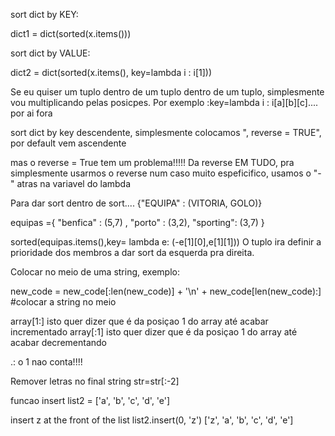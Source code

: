 sort dict by KEY:

dict1 = dict(sorted(x.items()))

sort dict by VALUE:

dict2 = dict(sorted(x.items(),  key=lambda i : i[1]))

Se eu quiser um tuplo dentro de um tuplo dentro de  um tuplo, simplesmente vou multiplicando pelas posicpes. Por exemplo
:key=lambda i : i[a][b][c].... por ai fora

sort dict by key descendente, simplesmente colocamos ", reverse = TRUE", por default vem ascendente

mas o reverse = True tem um problema!!!!! Da reverse EM TUDO, pra simplesmente usarmos o reverse num
caso muito espeficifico, usamos o "-" atras na variavel do lambda


Para dar sort dentro de sort....
{"EQUIPA" : (VITORIA, GOLO)}

equipas  ={ "benfica" : (5,7) , "porto" : (3,2), "sporting": (3,7) } 

sorted(equipas.items(),key= lambda e: (-e[1][0],e[1][1]))
O tuplo ira definir a prioridade dos membros a dar sort da esquerda pra direita. 




Colocar no meio de uma string, exemplo:

new_code = new_code[:len(new_code)] + '\n' + new_code[len(new_code):] #colocar a string no meio


array[1:] isto quer dizer que é da posiçao 1 do array até acabar incrementado
array[:1] isto quer dizer que é da posiçao 1 do array até acabar decrementando

.: o 1 nao conta!!!!
 

Remover letras no final string  str=str[:-2] 


funcao insert
list2 = ['a', 'b', 'c', 'd', 'e'] 
  
insert z at the front of the list
list2.insert(0, 'z')
['z', 'a', 'b', 'c', 'd', 'e']